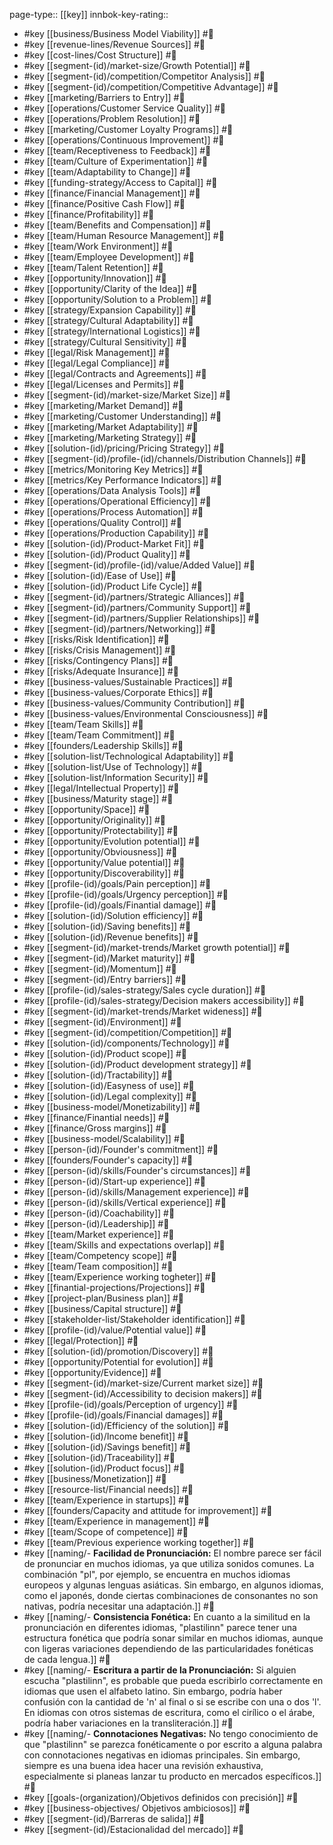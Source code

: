 page-type:: [[key]]
innbok-key-rating:: 



- #key [[business/Business Model Viability]] #🔖 
- #key [[revenue-lines/Revenue Sources]] #🔖 
- #key [[cost-lines/Cost Structure]] #🔖 
- #key [[segment-(id)/market-size/Growth Potential]] #🔖 
- #key [[segment-(id)/competition/Competitor Analysis]] #🔖 
- #key [[segment-(id)/competition/Competitive Advantage]] #🔖 
- #key [[marketing/Barriers to Entry]] #🔖 
- #key [[operations/Customer Service Quality]] #🔖 
- #key [[operations/Problem Resolution]] #🔖 
- #key [[marketing/Customer Loyalty Programs]] #🔖 
- #key [[operations/Continuous Improvement]] #🔖 
- #key [[team/Receptiveness to Feedback]] #🔖 
- #key [[team/Culture of Experimentation]] #🔖 
- #key [[team/Adaptability to Change]] #🔖 
- #key [[funding-strategy/Access to Capital]] #🔖 
- #key [[finance/Financial Management]] #🔖 
- #key [[finance/Positive Cash Flow]] #🔖 
- #key [[finance/Profitability]] #🔖 
- #key [[team/Benefits and Compensation]] #🔖 
- #key [[team/Human Resource Management]] #🔖 
- #key [[team/Work Environment]] #🔖 
- #key [[team/Employee Development]] #🔖 
- #key [[team/Talent Retention]] #🔖 
- #key [[opportunity/Innovation]] #🔖 
- #key [[opportunity/Clarity of the Idea]] #🔖 
- #key [[opportunity/Solution to a Problem]] #🔖 
- #key [[strategy/Expansion Capability]] #🔖 
- #key [[strategy/Cultural Adaptability]] #🔖 
- #key [[strategy/International Logistics]] #🔖 
- #key [[strategy/Cultural Sensitivity]] #🔖 
- #key [[legal/Risk Management]] #🔖 
- #key [[legal/Legal Compliance]] #🔖 
- #key [[legal/Contracts and Agreements]] #🔖 
- #key [[legal/Licenses and Permits]] #🔖 
- #key [[segment-(id)/market-size/Market Size]] #🔖 
- #key [[marketing/Market Demand]] #🔖 
- #key [[marketing/Customer Understanding]] #🔖 
- #key [[marketing/Market Adaptability]] #🔖 
- #key [[marketing/Marketing Strategy]] #🔖 
- #key [[solution-(id)/pricing/Pricing Strategy]] #🔖 
- #key [[segment-(id)/profile-(id)/channels/Distribution Channels]] #🔖 
- #key [[metrics/Monitoring Key Metrics]] #🔖 
- #key [[metrics/Key Performance Indicators]] #🔖 
- #key [[operations/Data Analysis Tools]] #🔖 
- #key [[operations/Operational Efficiency]] #🔖 
- #key [[operations/Process Automation]] #🔖 
- #key [[operations/Quality Control]] #🔖 
- #key [[operations/Production Capability]] #🔖 
- #key [[solution-(id)/Product-Market Fit]] #🔖 
- #key [[solution-(id)/Product Quality]] #🔖 
- #key [[segment-(id)/profile-(id)/value/Added Value]] #🔖 
- #key [[solution-(id)/Ease of Use]] #🔖 
- #key [[solution-(id)/Product Life Cycle]] #🔖 
- #key [[segment-(id)/partners/Strategic Alliances]] #🔖 
- #key [[segment-(id)/partners/Community Support]] #🔖 
- #key [[segment-(id)/partners/Supplier Relationships]] #🔖 
- #key [[segment-(id)/partners/Networking]] #🔖 
- #key [[risks/Risk Identification]] #🔖 
- #key [[risks/Crisis Management]] #🔖 
- #key [[risks/Contingency Plans]] #🔖 
- #key [[risks/Adequate Insurance]] #🔖 
- #key [[business-values/Sustainable Practices]] #🔖 
- #key [[business-values/Corporate Ethics]] #🔖 
- #key [[business-values/Community Contribution]] #🔖 
- #key [[business-values/Environmental Consciousness]] #🔖 
- #key [[team/Team Skills]] #🔖 
- #key [[team/Team Commitment]] #🔖 
- #key [[founders/Leadership Skills]] #🔖 
- #key [[solution-list/Technological Adaptability]] #🔖 
- #key [[solution-list/Use of Technology]] #🔖 
- #key [[solution-list/Information Security]] #🔖 
- #key [[legal/Intellectual Property]] #🔖 
- #key [[business/Maturity stage]] #🔖 
- #key [[opportunity/Space]] #🔖 
- #key [[opportunity/Originality]] #🔖 
- #key [[opportunity/Protectability]] #🔖 
- #key [[opportunity/Evolution potential]] #🔖 
- #key [[opportunity/Obviousness]] #🔖 
- #key [[opportunity/Value potential]] #🔖 
- #key [[opportunity/Discoverability]] #🔖 
- #key [[profile-(id)/goals/Pain perception]] #🔖 
- #key [[profile-(id)/goals/Urgency perception]] #🔖 
- #key [[profile-(id)/goals/Finantial damage]] #🔖 
- #key [[solution-(id)/Solution efficiency]] #🔖 
- #key [[solution-(id)/Saving benefits]] #🔖 
- #key [[solution-(id)/Revenue benefits]] #🔖 
- #key [[segment-(id)/market-trends/Market growth potential]] #🔖 
- #key [[segment-(id)/Market maturity]] #🔖 
- #key [[segment-(id)/Momentum]] #🔖 
- #key [[segment-(id)/Entry barriers]] #🔖 
- #key [[profile-(id)/sales-strategy/Sales cycle duration]] #🔖 
- #key [[profile-(id)/sales-strategy/Decision makers accessibility]] #🔖 
- #key [[segment-(id)/market-trends/Market wideness]] #🔖 
- #key [[segment-(id)/Environment]] #🔖 
- #key [[segment-(id)/competition/Competition]] #🔖 
- #key [[solution-(id)/components/Technology]] #🔖 
- #key [[solution-(id)/Product scope]] #🔖 
- #key [[solution-(id)/Product development strategy]] #🔖 
- #key [[solution-(id)/Tractability]] #🔖 
- #key [[solution-(id)/Easyness of use]] #🔖 
- #key [[solution-(id)/Legal complexity]] #🔖 
- #key [[business-model/Monetizability]] #🔖 
- #key [[finance/Finantial needs]] #🔖 
- #key [[finance/Gross margins]] #🔖 
- #key [[business-model/Scalability]] #🔖 
- #key [[person-(id)/Founder's commitment]] #🔖 
- #key [[founders/Founder's capacity]] #🔖 
- #key [[person-(id)/skills/Founder's circumstances]] #🔖 
- #key [[person-(id)/Start-up experience]] #🔖 
- #key [[person-(id)/skills/Management experience]] #🔖 
- #key [[person-(id)/skills/Vertical experience]] #🔖 
- #key [[person-(id)/Coachability]] #🔖 
- #key [[person-(id)/Leadership]] #🔖 
- #key [[team/Market experience]] #🔖 
- #key [[team/Skills and expectations overlap]] #🔖 
- #key [[team/Competency scope]] #🔖 
- #key [[team/Team composition]] #🔖 
- #key [[team/Experience working togheter]] #🔖 
- #key [[finantial-projections/Projections]] #🔖 
- #key [[project-plan/Business plan]] #🔖 
- #key [[business/Capital structure]] #🔖 
- #key [[stakeholder-list/Stakeholder identification]] #🔖 
- #key [[profile-(id)/value/Potential value]] #🔖 
- #key [[legal/Protection]] #🔖 
- #key [[solution-(id)/promotion/Discovery]] #🔖 
- #key [[opportunity/Potential for evolution]] #🔖 
- #key [[opportunity/Evidence]] #🔖 
- #key [[segment-(id)/market-size/Current market size]] #🔖 
- #key [[segment-(id)/Accessibility to decision makers]] #🔖 
- #key [[profile-(id)/goals/Perception of urgency]] #🔖 
- #key [[profile-(id)/goals/Financial damages]] #🔖 
- #key [[solution-(id)/Efficiency of the solution]] #🔖 
- #key [[solution-(id)/Income benefit]] #🔖 
- #key [[solution-(id)/Savings benefit]] #🔖 
- #key [[solution-(id)/Traceability]] #🔖 
- #key [[solution-(id)/Product focus]] #🔖 
- #key [[business/Monetization]] #🔖 
- #key [[resource-list/Financial needs]] #🔖 
- #key [[team/Experience in startups]] #🔖 
- #key [[founders/Capacity and attitude for improvement]] #🔖 
- #key [[team/Experience in management]] #🔖 
- #key [[team/Scope of competence]] #🔖 
- #key [[team/Previous experience working together]] #🔖 
- #key [[naming/- **Facilidad de Pronunciación:** El nombre parece ser fácil de pronunciar en muchos idiomas, ya que utiliza sonidos comunes. La combinación "pl", por ejemplo, se encuentra en muchos idiomas europeos y algunas lenguas asiáticas. Sin embargo, en algunos idiomas, como el japonés, donde ciertas combinaciones de consonantes no son nativas, podría necesitar una adaptación.]] #🔖 
- #key [[naming/- **Consistencia Fonética:** En cuanto a la similitud en la pronunciación en diferentes idiomas, "plastilinn" parece tener una estructura fonética que podría sonar similar en muchos idiomas, aunque con ligeras variaciones dependiendo de las particularidades fonéticas de cada lengua.]] #🔖 
- #key [[naming/- **Escritura a partir de la Pronunciación:** Si alguien escucha "plastilinn", es probable que pueda escribirlo correctamente en idiomas que usen el alfabeto latino. Sin embargo, podría haber confusión con la cantidad de 'n' al final o si se escribe con una o dos 'l'. En idiomas con otros sistemas de escritura, como el cirílico o el árabe, podría haber variaciones en la transliteración.]] #🔖 
- #key [[naming/- **Connotaciones Negativas:** No tengo conocimiento de que "plastilinn" se parezca fonéticamente o por escrito a alguna palabra con connotaciones negativas en idiomas principales. Sin embargo, siempre es una buena idea hacer una revisión exhaustiva, especialmente si planeas lanzar tu producto en mercados específicos.]] #🔖 
- #key [[goals-(organization)/Objetivos definidos con precisión]] #🔖 
- #key [[business-objectives/ Objetivos ambiciosos]] #🔖 
- #key [[segment-(id)/Barreras de salida]] #🔖 
- #key [[segment-(id)/Estacionalidad del mercado]] #🔖 

